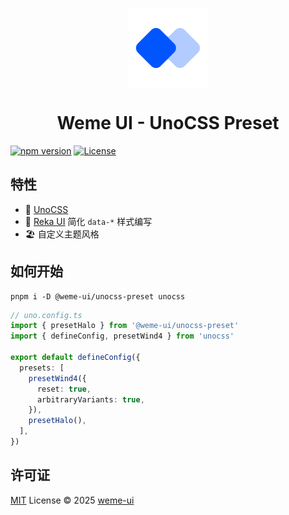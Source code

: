 <p align="center">
  <img align="center" src="https://raw.githubusercontent.com/moujinet/assets/main/weme-ui/png/weme-128-duotone.png" height="128" />
  <h1 align="center">
    Weme UI - UnoCSS Preset
  </h1>
</p>

[![npm version][npm-version-src]][npm-version-href]
[![License][license-src]][license-href]

## 特性

- 🫟 [UnoCSS][unocss-href]
- 🧩 [Reka UI][reka-href] 简化 `data-*` 样式编写
- 🏖️ 自定义主题风格

## 如何开始

```shell
pnpm i -D @weme-ui/unocss-preset unocss
```

```ts
// uno.config.ts
import { presetHalo } from '@weme-ui/unocss-preset'
import { defineConfig, presetWind4 } from 'unocss'

export default defineConfig({
  presets: [
    presetWind4({
      reset: true,
      arbitraryVariants: true,
    }),
    presetHalo(),
  ],
})
```

## 许可证

[MIT][license-href] License © 2025 [weme-ui][github-href]

[github-href]: https://github.com/weme-ui/weme-ui
[npm-version-src]: https://img.shields.io/npm/v/@weme-ui/unocss-preset?style=flat&colorA=18181b&colorB=18181b
[npm-version-href]: https://npmjs.com/package/@weme-ui/unocss-preset
[license-src]: https://img.shields.io/github/license/@weme-ui/unocss-preset.svg?style=flat&colorA=18181b&colorB=18181b
[license-href]: https://github.com/weme-ui/weme-ui/blob/main/LICENSE
[unocss-href]: https://unocss.dev
[reka-href]: https://reka-ui.com
